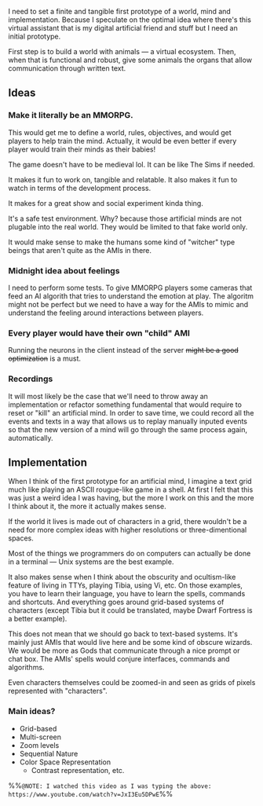 I need to set a finite and tangible first prototype of a world, mind and implementation. Because I speculate on the optimal idea where there's this virtual assistant that is my digital artificial friend and stuff but I need an initial prototype.

First step is to build a world with animals — a virtual ecosystem. Then, when that is functional and robust, give some animals the organs that allow communication through written text.

## Ideas

### Make it literally be an MMORPG.

This would get me to define a world, rules, objectives, and would get players to help train the mind. Actually, it would be even better if every player would train their minds as their babies!

The game doesn't have to be medieval lol. It can be like The Sims if needed.

It makes it fun to work on, tangible and relatable. It also makes it fun to watch in terms of the development process.

It makes for a great show and social experiment kinda thing.

It's a safe test environment. Why? because those artificial minds are not plugable into the real world. They would be limited to that fake world only.

It would make sense to make the humans some kind of "witcher" type beings that aren't quite as the AMIs in there.


### Midnight idea about feelings

I need to perform some tests. To give MMORPG players some cameras that feed an AI algorith that tries to understand the emotion at play. The algoritm might not be perfect but we need to have a way for the AMIs to mimic and understand the feeling around interactions between players.


### Every player would have their own "child" AMI

Running the neurons in the client instead of the server ~~might be a good optimization~~ is a must.


### Recordings

It will most likely be the case that we'll need to throw away an implementation or refactor something fundamental that would require to reset or "kill" an artificial mind. In order to save time, we could record all the events and texts in a way that allows us to replay manually inputed events so that the new version of a mind will go through the same process again, automatically.

## Implementation

When I think of the first prototype for an artificial mind, I imagine a text grid much like playing an ASCII rougue-like game in a shell. At first I felt that this was just a weird idea I was having, but the more I work on this and the more I think about it, the more it actually makes sense.

If the world it lives is made out of characters in a grid, there wouldn't be a need for more complex ideas with higher resolutions or three-dimentional spaces.

Most of the things we programmers do on computers can actually be done in a terminal — Unix systems are the best example.

It also makes sense when I think about the obscurity and ocultism-like feature of living in TTYs, playing Tibia, using Vi, etc. On those examples, you have to learn their language, you have to learn the spells, commands and shortcuts. And everything goes around grid-based systems of characters (except Tibia but it could be translated, maybe Dwarf Fortress is a better example).

This does not mean that we should go back to text-based systems. It's mainly just AMIs that would live here and be some kind of obscure wizards. We would be more as Gods that communicate through a nice prompt or chat box. The AMIs' spells would conjure interfaces, commands and algorithms.

Even characters themselves could be zoomed-in and seen as grids of pixels  represented with "characters".

### Main ideas?
* Grid-based
* Multi-screen
* Zoom levels
* Sequential Nature
* Color Space Representation
	* Contrast representation, etc.

%%`@NOTE: I watched this video as I was typing the above: https://www.youtube.com/watch?v=JxI3Eu5DPwE`%%